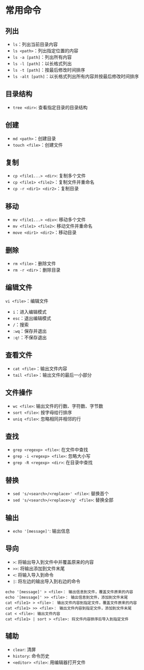 # 常用命令

## 列出

* `ls`：列出当前目录内容
* `ls <path>`：列出指定位置的内容
* `ls -a [path]`：列出所有内容
* `ls -l [path]`：以长格式列出
* `ls -t [path]`：按最后修改时间排序
* `ls -alt [path]`：以长格式列出所有内容并按最后修改时间排序

## 目录结构

* `tree <dir>`: 查看指定目录的目录结构

## 创建

* `md <path>`：创建目录
* `touch <file>`：创建文件

## 复制

* `cp <file1...> <dir>`: 复制多个文件
* `cp <file1> <file2>`：复制文件并重命名
* `cp -r <dir1> <dir2>`：复制目录

## 移动

* `mv <file1...> <div>`: 移动多个文件
* `mv <file1> <file2>`: 移动文件并重命名
* `move <dir1> <dir2>`：移动目录

## 删除

* `rm <file>`：删除文件
* `rm -r <dir>`：删除目录

## 编辑文件

`vi <file>`：编辑文件

* `i`：进入编辑模式
* `esc`：退出编辑模式
* `/`：搜索
* `:wq`：保存并退出
* `:q!`：不保存退出

## 查看文件

* `cat <file>`：输出文件内容
* `tail <file>`：输出文件的最后一小部分

## 文件操作

* `wc <file>`: 输出文件的行数、字符数、字节数
* `sort <file>`: 按字母给行排序
* `uniq <file>`: 忽略相同并相邻的行

## 查找

* `grep <regexp> <file>`: 在文件中查找
* `grep -i <regexp> <file>`: 忽略大小写
* `grep -R <regexp> <dir>`: 在目录中查找

## 替换

* `sed 's/<search>/<replace>' <file>`: 替换首个
* `sed 's/<search>/<replace>/g' <file>`: 替换全部

## 输出

* `echo '[message]'`: 输出信息

## 导向

* `>`: 将输出导入到文件中并覆盖原来的内容
* `>>`: 将输出添加到文件末尾
* `<`: 将输入导入到命令
* `|`: 将左边的输出导入到右边的命令

```
echo '[message]' > <file>： 输出信息到文件，覆盖文件原来的内容
echo '[message]' >> <file>： 输出信息到文件，添加到文件末尾
cat <file1> > <file>： 输出文件内容到指定文件，覆盖文件原来的内容
cat <file1> >> <file>： 输出文件内容到指定文件，添加到文件末尾
cat < <file>: 输出文件内容
cat <file1> | sort > <file>: 将文件内容排序后导入到指定文件
```

## 辅助

* `clear`: 清屏
* `history`: 命令历史
* `<editor> <file>`: 用编辑器打开文件